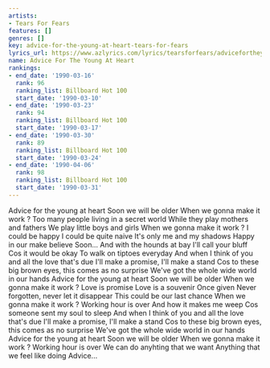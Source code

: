 ```yaml
---
artists:
- Tears For Fears
features: []
genres: []
key: advice-for-the-young-at-heart-tears-for-fears
lyrics_url: https://www.azlyrics.com/lyrics/tearsforfears/advicefortheyoungatheart.html
name: Advice For The Young At Heart
rankings:
- end_date: '1990-03-16'
  rank: 96
  ranking_list: Billboard Hot 100
  start_date: '1990-03-10'
- end_date: '1990-03-23'
  rank: 94
  ranking_list: Billboard Hot 100
  start_date: '1990-03-17'
- end_date: '1990-03-30'
  rank: 89
  ranking_list: Billboard Hot 100
  start_date: '1990-03-24'
- end_date: '1990-04-06'
  rank: 98
  ranking_list: Billboard Hot 100
  start_date: '1990-03-31'
---
```


Advice for the young at heart
Soon we will be older
When we gonna make it work ?
Too many people living in a secret world
While they play mothers and fathers
We play little boys and girls
When we gonna make it work ?
I could be happy
I could be quite naive
It's only me and my shadows
Happy in our make believe
Soon...
And with the hounds at bay
I'll call your bluff
Cos it would be okay
To walk on tiptoes everyday
And when I think of you and all the love that's due
I'll make a promise, I'll make a stand
Cos to these big brown eyes, this comes as no surprise
We've got the whole wide world in our hands
Advice for the young at heart
Soon we will be older
When we gonna make it work ?
Love is promise
Love is a souvenir
Once given
Never forgotten, never let it disappear
This could be our last chance
When we gonna make it work ?
Working hour is over
And how it makes me weep
Cos someone sent my soul to sleep
And when I think of you and all the love that's due
I'll make a promise, I'll make a stand
Cos to these big brown eyes, this comes as no surprise
We've got the whole wide world in our hands
Advice for the young at heart
Soon we will be older
When we gonna make it work ?
Working hour is over
We can do anyhting that we want
Anything that we feel like doing
Advice...



